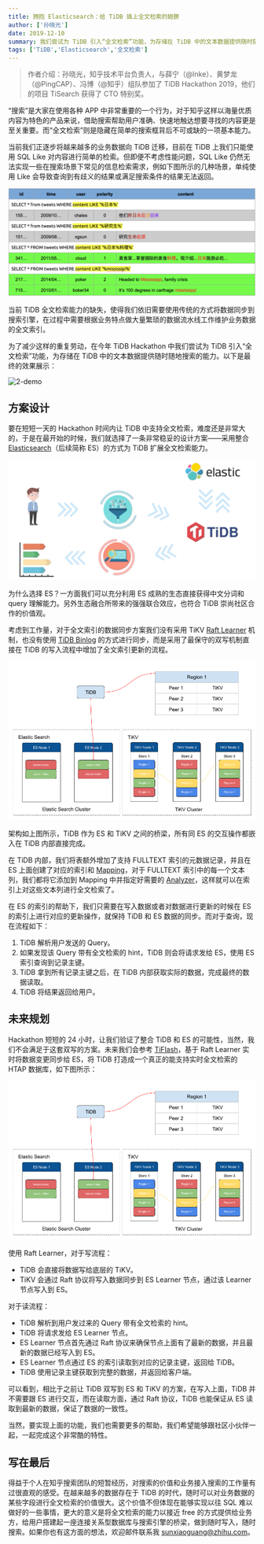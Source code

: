 ```yaml
---
title: 拥抱 Elasticsearch：给 TiDB 插上全文检索的翅膀 
author: ['孙晓光']
date: 2019-12-10
summary: 我们尝试为 TiDB 引入“全文检索”功能，为存储在 TiDB 中的文本数据提供随时随地搜索的能力。
tags: ['TiDB','Elasticsearch','全文检索']
---
```


> 作者介绍：孙晓光，知乎技术平台负责人，与薛宁（@Inke）、黄梦龙（@PingCAP）、冯博（@知乎）组队参加了 TiDB Hackathon 2019，他们的项目 TiSearch 获得了 CTO 特别奖。

“搜索”是大家在使用各种 APP 中非常重要的一个行为，对于知乎这样以海量优质内容为特色的产品来说，借助搜索帮助用户准确、快速地触达想要寻找的内容更是至关重要。而“全文检索”则是隐藏在简单的搜索框背后不可或缺的一项基本能力。

当前我们正逐步将越来越多的业务数据向 TiDB 迁移，目前在 TiDB 上我们只能使用 SQL Like 对内容进行简单的检索。但即便不考虑性能问题，SQL Like 仍然无法实现一些在搜索场景下常见的信息检索需求，例如下图所示的几种场景，单纯使用 Like 会导致查询到有歧义的结果或满足搜索条件的结果无法返回。

![1-问题](media/fulltext-search-with-tidb-and-elasticsearch/1-问题.png)

当前 TiDB 全文检索能力的缺失，使得我们依旧需要使用传统的方式将数据同步到搜索引擎，在过程中需要根据业务特点做大量繁琐的数据流水线工作维护业务数据的全文索引。

为了减少这样的重复劳动，在今年 TiDB Hackathon 中我们尝试为 TiDB 引入“全文检索”功能，为存储在 TiDB 中的文本数据提供随时随地搜索的能力。以下是最终的效果展示：

![2-demo](media/fulltext-search-with-tidb-and-elasticsearch/2-demo.gif)

## 方案设计

要在短短一天的 Hackathon 时间内让 TiDB 中支持全文检索，难度还是非常大的，于是在最开始的时候，我们就选择了一条非常稳妥的设计方案——采用整合 [Elasticsearch](https://www.elastic.co/)（后续简称 ES）的方式为 TiDB 扩展全文检索能力。

![3-tidb-and-elasticsearch](media/fulltext-search-with-tidb-and-elasticsearch/3-tidb-and-elasticsearch.gif)

为什么选择 ES？一方面我们可以充分利用 ES 成熟的生态直接获得中文分词和 query 理解能力。另外生态融合所带来的强强联合效应，也符合 TiDB 崇尚社区合作的价值观。

考虑到工作量，对于全文索引的数据同步方案我们没有采用 TiKV [Raft Learner](https://github.com/tikv/tikv/issues/2475) 机制，也没有使用 [TiDB Binlog](https://github.com/pingcap/tidb-binlog) 的方式进行同步，而是采用了最保守的双写机制直接在 TiDB 的写入流程中增加了全文索引更新的流程。

![4-架构图](media/fulltext-search-with-tidb-and-elasticsearch/4-架构图.png)


架构如上图所示，TiDB 作为 ES 和 TiKV 之间的桥梁，所有同 ES 的交互操作都嵌入在 TiDB 内部直接完成。

在 TiDB 内部，我们将表额外增加了支持 FULLTEXT 索引的元数据记录，并且在 ES 上面创建了对应的索引和 [Mapping](https://www.elastic.co/cn/blog/found-elasticsearch-mapping-introduction)，对于 FULLTEXT 索引中的每一个文本列，我们都将它添加到 Mapping 中并指定好需要的 [Analyzer](https://www.elastic.co/cn/blog/found-text-analysis-part-1)，这样就可以在索引上对这些文本列进行全文检索了。

在 ES 的索引的帮助下，我们只需要在写入数据或者对数据进行更新的时候在 ES 的索引上进行对应的更新操作，就保持 TiDB 和 ES 数据的同步。而对于查询，现在流程如下：

1. TiDB 解析用户发送的 Query。
2. 如果发现该 Query 带有全文检索的 hint，TiDB 则会将请求发给 ES，使用 ES 索引查询到记录主键。
3. TiDB 拿到所有记录主键之后，在 TiDB 内部获取实际的数据，完成最终的数据读取。
4. TiDB 将结果返回给用户。

## 未来规划

Hackathon 短短的 24 小时，让我们验证了整合 TiDB 和 ES 的可能性，当然，我们不会满足于这套双写的方案。未来我们会参考 [TiFlash](https://medium.com/@PingCAP/delivering-real-time-analytics-and-true-htap-by-combining-columnstore-and-rowstore-1e006d3c3ef5)，基于 Raft Learner 实时将数据变更同步给 ES，将 TiDB 打造成一个真正的能支持实时全文检索的 HTAP 数据库，如下图所示：

![4-架构图](media/fulltext-search-with-tidb-and-elasticsearch/4-架构图.png)

使用 Raft Learner，对于写流程：

* TiDB 会直接将数据写给底层的 TiKV。
* TiKV 会通过 Raft 协议将写入数据同步到 ES Learner 节点，通过该 Learner 节点写入到 ES。

对于读流程：

* TiDB 解析到用户发过来的 Query 带有全文检索的 hint。
* TiDB 将请求发给 ES Learner 节点。
* ES Learner 节点首先通过 Raft 协议来确保节点上面有了最新的数据，并且最新的数据已经写入到 ES。
* ES Learner 节点通过 ES 的索引读取到对应的记录主键，返回给 TiDB。
* TiDB 使用记录主键获取到完整的数据，并返回给客户端。

可以看到，相比于之前让 TiDB 双写到 ES 和 TiKV 的方案，在写入上面，TiDB 并不需要跟 ES 进行交互，而在读取方面，通过 Raft 协议，TiDB 也能保证从 ES 读取到最新的数据，保证了数据的一致性。

当然，要实现上面的功能，我们也需要更多的帮助，我们希望能够跟社区小伙伴一起，一起完成这个非常酷的特性。

## 写在最后

得益于个人在知乎搜索团队的短暂经历，对搜索的价值和业务接入搜索的工作量有过很直观的感受。在越来越多的数据存在于 TiDB 的时代，随时可以对业务数据的某些字段进行全文检索的价值很大。这个价值不但体现在能够实现以往 SQL 难以做好的一些事情，更大的意义是将全文检索的能力以接近 free 的方式提供给业务方，给用户搭建起一座连接关系型数据库与搜索引擎的桥梁，做到随时写入，随时搜索。如果你也有这方面的想法，欢迎邮件联系我 sunxiaoguang@zhihu.com。
